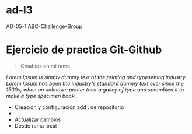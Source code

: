 # ad-l3
AD-05-1 ABC-Challenge-Group


 # Ejercicio de practica Git-Github

 >Cmabios en mi rama 

 *Lorem Ipsum is simply dummy text of the printing and typesetting industry. Lorem Ipsum has been the industry's standard dummy text ever since the 1500s, when an unknown printer took a galley of type and scrambled it to make a type specimen book*.
 
  - Creación y configuración add . de repositorio
  - 
  - Actualizar cambios
  - Desde rama local